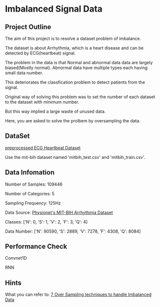 # Imbalanced Signal Data

## Project Outline
The aim of this project is to resolve a dataset problem of imbalance.

The dataset is about Arrhythmia, which is a heart disease and can be detected by ECG(heartbeat) signal.

The problem in the data is that Normal and abnormal data data are largely biased(Mostly normal). Abnormal data have multiple types each having small data number.

This deteriorates the classfication problem to detect patients from the signal.

Original way of solving this problem was to set the number of each dataset to the dataset with minimum number.

But this way implied a large waste of unused data.

Here, you are asked to solve the prolbem by oversampling the data.


## DataSet
[preprocessed ECG Heartbeat Dataset](https://www.kaggle.com/shayanfazeli/heartbeat)

Use the mit-bih dataset named 'mitbih_test.csv' and 'mitbih_train.csv'.


## Data Infomation

Number of Samples: 109446

Number of Categories: 5

Sampling Frequency: 125Hz

Data Source: [Physionet's MIT-BIH Arrhythmia Dataset](https://www.physionet.org/content/mitdb/1.0.0/)

Classes: ['N': 0, 'S': 1, 'V': 2, 'F': 3, 'Q': 4]

Data Number: ['N': 90590, 'S': 2889, 'V': 7278, 'F': 4308, 'Q': 8084]




## Performance Check

Convnet1D

RNN



## Hints

What you can refer to: [7 Over Sampling techniques to handle Imbalanced Data](https://towardsdatascience.com/7-over-sampling-techniques-to-handle-imbalanced-data-ec51c8db349f?gi=8670a501d3c3)
